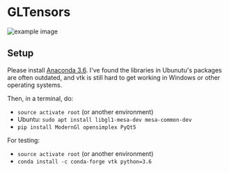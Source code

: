 # GLTensors

![example image](https://i.imgur.com/yz3HOLv.png)

## Setup

Please install [Anaconda 3.6](https://docs.anaconda.com/anaconda/install/linux).
I've found the libraries in Ubunutu's packages are often outdated,
and vtk is still hard to get working in Windows or other operating systems.

Then, in a terminal, do:
 * `source activate root` (or another environment)
 * Ubuntu: `sudo apt install libgl1-mesa-dev mesa-common-dev`
 * `pip install ModernGl opensimplex PyQt5`

For testing:
 * `source activate root` (or another environment)
 * `conda install -c conda-forge vtk python=3.6`